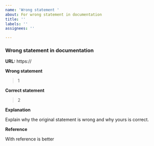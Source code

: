```yaml
---
name: 'Wrong statement '
about: For wrong statement in documentation
title: ''
labels: ''
assignees: ''

---
```


### Wrong statement in documentation

**URL:** https://

**Wrong statement**

> 1

**Correct statement**

> 2

**Explanation**

Explain why the original statement is wrong and why yours is correct.

**Reference**

With reference is better
